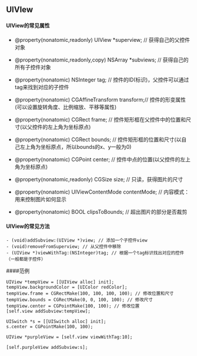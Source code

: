 ## UIVIew

#### UIView的常见属性
- @property(nonatomic,readonly) UIView *superview;  // 获得自己的父控件对象
- @property(nonatomic,readonly,copy) NSArray *subviews; // 获得自己的所有子控件对象
- @property(nonatomic) NSInteger tag; // 控件的ID(标识)，父控件可以通过tag来找到对应的子控件
- @property(nonatomic) CGAffineTransform transform;// 控件的形变属性(可以设置旋转角度、比例缩放、平移等属性)
- @property(nonatomic) CGRect frame; // 控件矩形框在父控件中的位置和尺寸(以父控件的左上角为坐标原点)
- @property(nonatomic) CGRect bounds; // 控件矩形框的位置和尺寸(以自己左上角为坐标原点，所以bounds的x、y一般为0)
- @property(nonatomic) CGPoint center; // 控件中点的位置(以父控件的左上角为坐标原点)
- @property(nonatomic,readonly) CGSize  size; // 只读，获得图片的尺寸

- @property(nonatomic) UIViewContentMode contentMode; // 内容模式：用来控制图片如何显示
- @property(nonatomic) BOOL clipsToBounds; // 超出图片的部分是否裁剪


#### UIView的常见方法
```objc
- (void)addSubview:(UIView *)view; // 添加一个子控件view
- (void)removeFromSuperview; // 从父控件中移除
- (UIView *)viewWithTag:(NSInteger)tag; // 根据一个tag标识找出对应的控件（一般都是子控件）
```

####范例
```objc
UIView *tempView = [[UIView alloc] init];
tempView.backgroundColor = [UIColor redColor];
tempView.frame = CGRectMake(100, 100, 100, 100); // 修改位置和尺寸
tempView.bounds = CGRectMake(0, 0, 100, 100); // 修改尺寸
tempView.center = CGPointMake(100, 100); // 修改位置
[self.view addSubview:tempView];

UISwitch *s = [[UISwitch alloc] init];
s.center = CGPointMake(100, 100);

UIView *purpleView = [self.view viewWithTag:10];

[self.purpleView addSubview:s];
```
